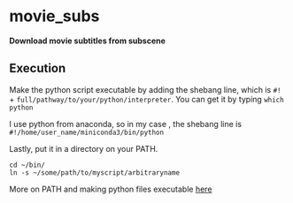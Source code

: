 # movie_subs
**Download movie subtitles from subscene**

## Execution

Make the python script executable by adding the shebang line, which is `#!` + `full/pathway/to/your/python/interpreter`. 
You can get it by typing `which python`

I use python from anaconda, so in my case , the shebang line is `#!/home/user_name/miniconda3/bin/python`


Lastly, put it in a directory on your PATH. 

`cd ~/bin/`  
`ln -s ~/some/path/to/myscript/arbitraryname`

More on PATH and making python files executable [here](https://stackoverflow.com/questions/15587877/run-a-python-script-in-terminal-without-the-python-command)
